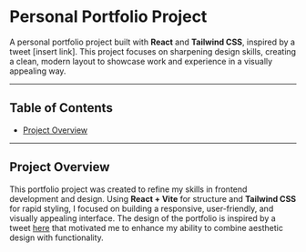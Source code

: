 <!-- @format -->

# Personal Portfolio Project

A personal portfolio project built with **React** and **Tailwind CSS**, inspired by a tweet [insert link]. This project focuses on sharpening design skills, creating a clean, modern layout to showcase work and experience in a visually appealing way.

---

## Table of Contents

- [Project Overview](#project-overview)

---

## Project Overview

This portfolio project was created to refine my skills in frontend development and design. Using **React + Vite** for structure and **Tailwind CSS** for rapid styling, I focused on building a responsive, user-friendly, and visually appealing interface. The design of the portfolio is inspired by a tweet [here](https://x.com/ItsRuthjebet/status/1852039493953446032) that motivated me to enhance my ability to combine aesthetic design with functionality.
